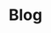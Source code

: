 ---
title: Blog
linkTitle: Blog
description: Bread thoughts
menu:
  main:
    weight: 2
content_blocks:
  - _bookshop_name: section/hero
    title: Body of the Year Bakery
    lead: "Dunedin, NZ"
    background_image:
      src: uploads/images/flour-milling.jpg
---